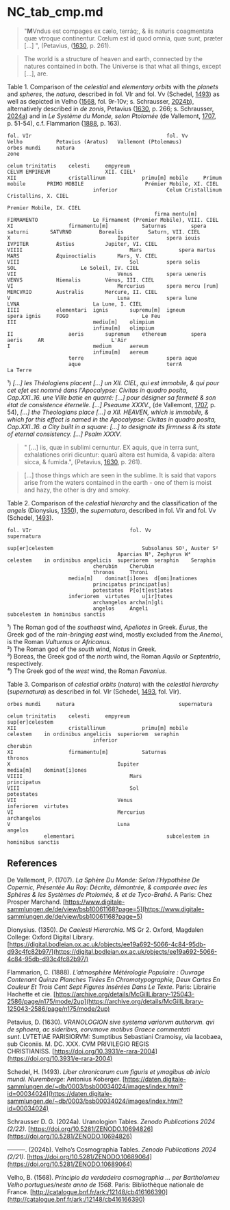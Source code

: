 # NC_tab_cmp.md

>"**M**Vndus est compages ex cælo, terráq;, & iis naturis coagmentata quæ vtroque continentur. Cœlum est id quod omnia, quæ sunt, præter [...] ", (Petavius, ([1630](https://doi.org/10.3931/e-rara-2004), p. 261).

>The world is a structure of heaven and earth, connected by the natures contained in both.
The Universe is that what all things, except [...], are.

Table 1. Comparison of the *celestial* and *elementary orbits* with the *planets* and *spheres*, the *natura*, described in fol. VIr and fol. Vv (Schedel, [1493](https://daten.digitale-sammlungen.de/~db/0003/bsb00034024/images/index.html?id=00034024)) as well as depicted in Velho ([1568](http://catalogue.bnf.fr/ark:/12148/cb416166390), fol. 9r-10v; s. Schrausser, [2024b](https://doi.org/10.5281/ZENODO.10689064)), alternatively described in *de zonis*, Petavius ([1630](https://doi.org/10.3931/e-rara-2004), p. 266; s. Schrausser, [2024a](https://doi.org/10.5281/ZENODO.10694826)) and in *Le Système du Monde, selon Ptolomée* (de Vallemont, [1707](https://www.digitale-sammlungen.de/de/view/bsb10061168?page=5), p. 51-54), c.f. Flammarion ([1888](https://archive.org/details/McGillLibrary-125043-2586/page/n175/mode/2up), p. 163).
~~~
fol. VIr											fol. Vv			Velho			Petavius (Aratus)	Vallemont (Ptolemæus)
orbes mundi		natura															zone
																					
celum trinitatis	celesti		empyreum									CELVM EMPIREVM					XII. CIEL¹
XII					cristallinum			primu[m] mobile		Primum mobile		PRIMO MOBILE					Prémier Mobile, XI. CIEL
							inferior				Celum Cristallinum							Cristallins, X. CIEL
																					Premier Mobile, IX. CIEL
												firma mentu[m]		FIRMAMENTO					Le Firmament (Premier Mobile), VIII. CIEL
XI					firmamentu[m]			Saturnus		spera saturni		SATVRNO			Borealis		Saturn, VII. CIEL
X									Iupiter			spera iouis		IVPITER			Æstius			Jupiter, VI. CIEL
VIIII									Mars			spera martus		MARS			Æquinoctialis		Mars, V. CIEL
VIII									Sol			spera solis		SOL						Le Soleil, IV. CIEL
VII									Venus			spera ueneris		VENVS			Hiemalis		Vénus, III. CIEL
VI									Mercurius		spera mercu [rum]	MERCVRIO		Australis		Mercure, II. CIEL
V									Luna			spera lune		LVNA						La Lune, I. CIEL
IIII			elementari	ignis		supremu[m]	igneum			spera ignis		FOGO						Le Feu
III							mediu[m]	olimpium				
							infimu[m]	olimpium				
II					aeris		supremum	ethereum		spera aeris		AR						L'Air
I							medium		aereum				
							infimu[m]	aereum				
					terre							spera aque		
					aque							terrA									La Terre
~~~
¹) *[...] les Théologiens placent [...] un XII. CIEL, qui est immobile, & qui pour cet efet est nommé dans l'Apocalypse: Civitas in quadro posita, Cap.XXI..16. une Ville batie en quarré: [...] pour désigner sa fermeté & son état de consistence éternelle. [...] Pseaume XXXV.*, (de Vallemont, [1707](https://www.digitale-sammlungen.de/de/view/bsb10061168?page=5), p. 54), *[...] the Theologians place [...] a XII. HEAVEN, which is immobile, & which for this effect is named in the Apocalypse: Civitas in quadro posita, Cap.XXI..16. a City built in a square: [...] to designate its firmness & its state of eternal consistency. [...] Psalm XXXV*.

>" [...] iis, quæ in sublimi cernuntur.
EX aquis, que in terra sunt, exhalationes oriri dicuntur: quarū altera est humida, & vapida: altera sicca, & fumida.", (Petavius, [1630](https://doi.org/10.3931/e-rara-2004), p. 261).

> [...] those things which are seen in the sublime.
It is said that vapors arise from the waters contained in the earth - one of them is moist and hazy, the other is dry and smoky.

Table 2. Comparison of the *celestial hierarchy* and the classification of the *angels* (Dionysius, [1350](https://digital.bodleian.ox.ac.uk/objects/ee19a692-5066-4c84-95db-d93c4fc82b97/)), the *supernatura*, described in fol. VIr and fol. Vv (Schedel, [1493](https://daten.digitale-sammlungen.de/~db/0003/bsb00034024/images/index.html?id=00034024)).
~~~
fol. VIr								fol. Vv	
supernatura												

sup[er]celestem								Subsolanus SO¹, Auster S²	
									Aparcias N³, Zephyrus W⁴	
celestem	in ordinibus angelicis	superiorem	seraphin	Seraphin			
							cherubin	Cherubin			
							thronos		Throni				
					media[m]	dominat[i]ones	d[omi]nationes			
							principatus	principat[us]			
							potestates	P[o]t[est]ates			
					inferiorem	virtutes	u[ir]tutes			
							archangelos	archa[n]gli			
							angelos		Angeli				
subcelestem	in hominibus sanctis									
~~~										
¹) The Roman god of the *southeast* wind, *Apeliotes* in Greek. *Eurus*, the Greek god of the *rain-bringing east* wind, mostly excluded from the *Anemoi*, is the Roman *Vulturnus* or *Africanus*.    
²) The Roman god of the *south* wind, *Notus* in Greek.  
³) Boreas, the Greek god of the *north* wind, the Roman *Aquilo* or *Septentrio*, respectively.  
⁴) The Greek god of the *west* wind, the Roman *Favonius*.  

Table 3. Comparison of *celestial orbits* (*natura*) with the *celestial hierarchy* (*supernatura*) as described in fol. VIr (Schedel, [1493](https://daten.digitale-sammlungen.de/~db/0003/bsb00034024/images/index.html?id=00034024), fol. VIr).
~~~						
orbes mundi		natura									supernatura			

celum trinitatis	celesti		empyreum						sup[er]celestem			
XII					cristallinum			primu[m] mobile		celestem	in ordinibus angelicis	superiorem	seraphin
							inferior											cherubin
XI					firmamentu[m]			Saturnus									thronos
X									Iupiter								media[m]	dominat[i]ones
VIIII									Mars										principatus
VIII									Sol										potestates
VII									Venus								inferiorem	virtutes
VI									Mercurius									archangelos
V									Luna										angelos
			elementari								subcelestem	in hominibus sanctis
~~~

## References

De Vallemont, P. (1707). *La Sphère Du Monde: Selon l’Hypothèse De Copernic, Présentée Au Roy: Décrite, démontrée, & comparée avec les Sphères & les Systèmes de Ptolomée, & et de Tyco-Brahé*. A Paris: Chez Prosper Marchand. [https://www.digitale-sammlungen.de/de/view/bsb10061168?page=5](https://www.digitale-sammlungen.de/de/view/bsb10061168?page=5)

Dionysius. (1350). *De Caelesti Hierarchia*. MS Gr 2. Oxford, Magdalen College: Oxford Digital Library. [https://digital.bodleian.ox.ac.uk/objects/ee19a692-5066-4c84-95db-d93c4fc82b97/](https://digital.bodleian.ox.ac.uk/objects/ee19a692-5066-4c84-95db-d93c4fc82b97/)

Flammarion, C. (1888). *L’atmosphère Métérologie Populaire : Ouvrage Contenant Quinze Planches Tirées En Chromotypographie, Deux Cartes En Couleur Et Trois Cent Sept Figures Insérées Dans Le Texte*. Paris: Librairie Hachette et cie. [https://archive.org/details/McGillLibrary-125043-2586/page/n175/mode/2up](https://archive.org/details/McGillLibrary-125043-2586/page/n175/mode/2up)

Petavius, D. (1630). *VRANOLOGION sive systema variorvm authorvm. qvi de sphaera, ac sideribvs, eorvmove motibvs Graece commentati sunt*. LVTETIAE PARISIORVM: Sumptibus Sebastiani Cramoisy, via Iacobaea, sub Ciconiis. M. DC. XXX. CVM PRIVILEGIO REGIS CHRISTIANISS. [https://doi.org/10.3931/e-rara-2004](https://doi.org/10.3931/e-rara-2004)

Schedel, H. (1493). *Liber chronicarum cum figuris et ymagibus ab inicio mundi. Nuremberge*: Antonius Koberger. [https://daten.digitale-sammlungen.de/~db/0003/bsb00034024/images/index.html?id=00034024](https://daten.digitale-sammlungen.de/~db/0003/bsb00034024/images/index.html?id=00034024)

Schrausser D. G. (2024a). Uranologion Tables. *Zenodo Publications 2024 (2/22)*. [https://doi.org/10.5281/ZENODO.10694826](https://doi.org/10.5281/ZENODO.10694826)

———. (2024b). Velho’s Cosmographia Tables. *Zenodo Publications 2024 (2/21)*. [https://doi.org/10.5281/ZENODO.10689064](https://doi.org/10.5281/ZENODO.10689064)

Velho, B. (1568). *Principio da verdadeira cosmographia ... per Bartholomeu Velho portugues/neste anno de 1568*. Paris: Bibliothèque nationale de France. [http://catalogue.bnf.fr/ark:/12148/cb416166390](http://catalogue.bnf.fr/ark:/12148/cb416166390)

